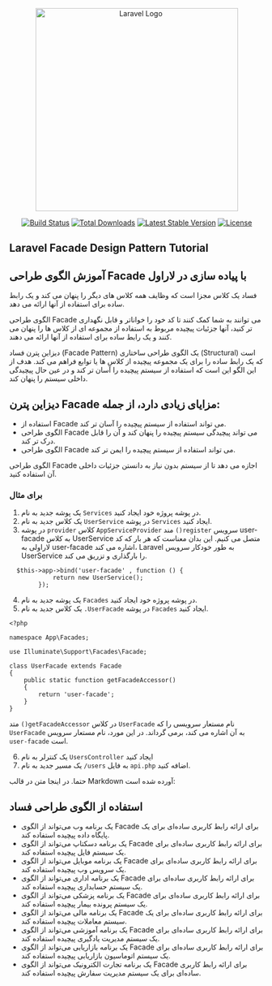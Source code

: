<p align="center"><a href="https://laravel.com" target="_blank"><img src="https://raw.githubusercontent.com/laravel/art/master/logo-lockup/5%20SVG/2%20CMYK/1%20Full%20Color/laravel-logolockup-cmyk-red.svg" width="400" alt="Laravel Logo"></a></p>

<p align="center">
<a href="https://github.com/laravel/framework/actions"><img src="https://github.com/laravel/framework/workflows/tests/badge.svg" alt="Build Status"></a>
<a href="https://packagist.org/packages/laravel/framework"><img src="https://img.shields.io/packagist/dt/laravel/framework" alt="Total Downloads"></a>
<a href="https://packagist.org/packages/laravel/framework"><img src="https://img.shields.io/packagist/v/laravel/framework" alt="Latest Stable Version"></a>
<a href="https://packagist.org/packages/laravel/framework"><img src="https://img.shields.io/packagist/l/laravel/framework" alt="License"></a>
</p>

## Laravel Facade Design Pattern Tutorial
## آموزش الگوی طراحی Facade با پیاده سازی در لاراول

فساد یک کلاس مجزا است که وظایف همه کلاس های دیگر را پنهان می کند و یک رابط ساده برای استفاده از آنها ارائه می دهد.

الگوی طراحی Facade می توانند به شما کمک کنند تا کد خود را خواناتر و قابل نگهداری تر کنید،
آنها جزئیات پیچیده مربوط به استفاده از 
مجموعه ای از کلاس ها را پنهان می کنند و یک رابط ساده برای استفاده از آنها ارائه می دهند.

دیزاین پترن فساد (Facade Pattern) یک الگوی طراحی ساختاری (Structural) است که یک رابط ساده را برای
یک مجموعه پیچیده از کلاس ها یا توابع فراهم می کند.
هدف از این الگو این است که استفاده از سیستم پیچیده را آسان تر کند
و در عین حال پیچیدگی داخلی سیستم را پنهان کند.

## دیزاین پترن Facade مزایای زیادی دارد، از جمله:
- استفاده از Facade می تواند استفاده از سیستم پیچیده را آسان تر کند.
- الگوی طراحی Facade می تواند پیچیدگی سیستم پیچیده را پنهان کند و آن را قابل درک تر کند.
- الگوی طراحی Facade می تواند استفاده از سیستم پیچیده را ایمن تر کند.

الگوی طراحی Facade اجازه می دهد تا از سیستم بدون نیاز به دانستن جزئیات داخلی آن استفاده کنید.

### برای مثال
1. یک پوشه جدید به نام `Services` در پوشه پروژه خود ایجاد کنید.
2. یک کلاس جدید به نام `UserService` در پوشه `Services` ایجاد کنید.
3. در پوشه `provider` کلاس `AppServiceProvider` مند `()register` سرویس user-facade به کلاس UserService متصل می کنیم.
این بدان معناست که هر بار که کد لاراولی به user-facade اشاره
می کند، Laravel به طور خودکار سرویس UserService را بارگذاری و تزریق می کند.
```
  $this->app->bind('user-facade' , function () {
            return new UserService();
        });
```
4. یک پوشه جدید به نام `Facades` در پوشه پروژه خود ایجاد کنید.
5. یک کلاس جدید به نام `.UserFacade` در پوشه `Facades` ایجاد کنید.
```
<?php

namespace App\Facades;

use Illuminate\Support\Facades\Facade;

class UserFacade extends Facade
{
    public static function getFacadeAccessor()
    {
        return 'user-facade';
    }
}
```
متد `()getFacadeAccessor` در کلاس `UserFacade` نام مستعار سرویسی را که `UserFacade` به آن اشاره می کند، برمی گرداند.
  در این مورد، نام مستعار سرویس `user-facade` است.

6. یک کنترلر به نام `UsersController` ایجاد کنید
7. یک مسیر جدید به نام `/users` به فایل `api.php` اضافه کنید.


حتما. در اینجا متن در قالب Markdown آورده شده است:


## استفاده از الگوی طراحی فساد

* یک برنامه وب می‌تواند از الگوی Facade برای ارائه رابط کاربری ساده‌ای برای یک پایگاه داده پیچیده استفاده کند.
* یک برنامه دسکتاپ می‌تواند از الگوی Facade برای ارائه رابط کاربری ساده‌ای برای یک سیستم فایل پیچیده استفاده کند.
* یک برنامه موبایل می‌تواند از الگوی Facade برای ارائه رابط کاربری ساده‌ای برای یک سرویس وب پیچیده استفاده کند.
* یک برنامه اداری می‌تواند از الگوی Facade برای ارائه رابط کاربری ساده‌ای برای یک سیستم حسابداری پیچیده استفاده کند.
* یک برنامه پزشکی می‌تواند از الگوی Facade برای ارائه رابط کاربری ساده‌ای برای یک سیستم پرونده بیمار پیچیده استفاده کند.
* یک برنامه مالی می‌تواند از الگوی Facade برای ارائه رابط کاربری ساده‌ای برای یک سیستم معاملات پیچیده استفاده کند.
* یک برنامه آموزشی می‌تواند از الگوی Facade برای ارائه رابط کاربری ساده‌ای برای یک سیستم مدیریت یادگیری پیچیده استفاده کند.
* یک برنامه بازاریابی می‌تواند از الگوی Facade برای ارائه رابط کاربری ساده‌ای برای یک سیستم اتوماسیون بازاریابی پیچیده استفاده کند.
* یک برنامه تجارت الکترونیک می‌تواند از الگوی Facade برای ارائه رابط کاربری ساده‌ای برای یک سیستم مدیریت سفارش پیچیده استفاده کند.





